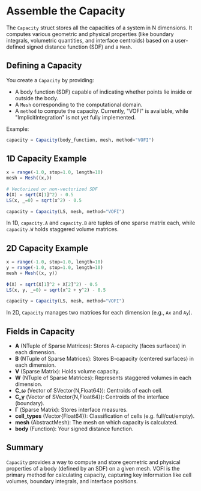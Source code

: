 # Assemble the Capacity

The `Capacity` struct stores all the capacities of a system in N dimensions. It computes various geometric and physical properties (like boundary integrals, volumetric quantities, and interface centroids) based on a user-defined signed distance function (SDF) and a `Mesh`. 

## Defining a Capacity

You create a `Capacity` by providing:
- A body function (SDF) capable of indicating whether points lie inside or outside the body.  
- A `Mesh` corresponding to the computational domain.  
- A `method` to compute the capacity. Currently, "VOFI" is available, while "ImplicitIntegration" is not yet fully implemented.

Example:
```julia
capacity = Capacity(body_function, mesh, method="VOFI")
```

## 1D Capacity Example

```julia
x = range(-1.0, stop=1.0, length=10)
mesh = Mesh((x,))
    
# Vectorized or non-vectorized SDF
Φ(X) = sqrt(X[1]^2) - 0.5
LS(x, _=0) = sqrt(x^2) - 0.5
    
capacity = Capacity(LS, mesh, method="VOFI")
```

In 1D, `capacity.A` and `capacity.B` are tuples of one sparse matrix each, while `capacity.W` holds staggered volume matrices.

## 2D Capacity Example

```julia
x = range(-1.0, stop=1.0, length=10)
y = range(-1.0, stop=1.0, length=10)
mesh = Mesh((x, y))
    
Φ(X) = sqrt(X[1]^2 + X[2]^2) - 0.5
LS(x, y, _=0) = sqrt(x^2 + y^2) - 0.5
    
capacity = Capacity(LS, mesh, method="VOFI")
```
In 2D, `Capacity` manages two matrices for each dimension (e.g., `Ax` and `Ay`).

## Fields in Capacity

- **A** (NTuple of Sparse Matrices): Stores A-capacity (faces surfaces) in each dimension.  
- **B** (NTuple of Sparse Matrices): Stores B-capacity (centered surfaces) in each dimension.
- **V** (Sparse Matrix): Holds volume capacity.  
- **W** (NTuple of Sparse Matrices): Represents staggered volumes in each dimension.  
- **C_ω** (Vector of SVector{N,Float64}): Centroids of each cell.  
- **C_γ** (Vector of SVector{N,Float64}): Centroids of the interface (boundary).  
- **Γ** (Sparse Matrix): Stores interface measures.  
- **cell_types** (Vector{Float64}): Classification of cells (e.g. full/cut/empty).  
- **mesh** (AbstractMesh): The mesh on which capacity is calculated.  
- **body** (Function): Your signed distance function.

## Summary

`Capacity` provides a way to compute and store geometric and physical properties of a body (defined by an SDF) on a given mesh. VOFI is the primary method for calculating capacity, capturing key information like cell volumes, boundary integrals, and interface positions.